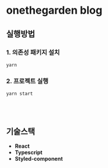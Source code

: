 # onethegarden blog

## 실행방법

### 1. 의존성 패키지 설치

```shell
yarn
```

### 2. 프로젝트 실행

```shell
yarn start
```

<br/><br/>

## 기술스택

- **React**
- **Typescript**
- **Styled-component**
